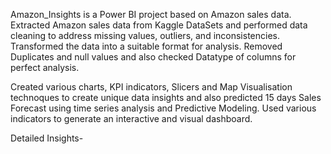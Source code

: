 Amazon_Insights is a Power BI project based on Amazon sales data.
Extracted Amazon sales data from Kaggle DataSets and performed data cleaning to address missing values, outliers, and inconsistencies.
Transformed the data into a suitable format for analysis. Removed Duplicates and null values and also checked Datatype of columns for perfect analysis.

Created various charts, KPI indicators, Slicers and Map Visualisation technoques to create unique data insights and also predicted 15 days Sales Forecast using 
time series analysis and Predictive Modeling.
Used various indicators to generate an interactive and visual dashboard.

Detailed Insights-





